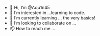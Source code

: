 - 👋 Hi, I’m @Aqu1n45
- 👀 I’m interested in ...learning to code.
- 🌱 I’m currently learning ... the very basics!
- 💞️ I’m looking to collaborate on ...
- 📫 How to reach me ...

<!---
Aqu1n45/Aqu1n45 is a ✨ special ✨ repository because its `README.md` (this file) appears on your GitHub profile.
You can click the Preview link to take a look at your changes.
--->
